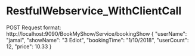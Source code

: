 # RestfulWebservice_WithClientCall

POST Request format:
http://localhost:9090/BookMyShow/Service/bookingShow
{
    "userName": "jamal",
    "showName": "3 Ediot",
    "bookingTime": "1/10/2018",
    "userCount": 12,
    "price": 10.33
}
